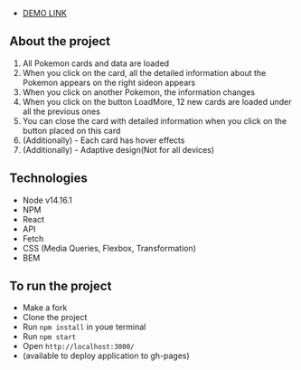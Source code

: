 - [DEMO LINK](https://anastasiiavorobets.github.io/pokedex/)

## About the project
1. All Pokemon cards and data are loaded
2. When you click on the card, all the detailed information about the Pokemon appears on the right sideon appears
3. When you click on another Pokemon, the information changes
4. When you click on the button LoadMore, 12 new cards are loaded under all the previous ones
5. You can close the card with detailed information when you click on the button placed on this card
6. (Additionally) - Each card has hover effects
7. (Additionally) - Adaptive design(Not for all devices)

## Technologies
- Node v14.16.1
- NPM
- React
- API
- Fetch
- CSS (Media Queries, Flexbox, Transformation)
- BEM

## To run the project
- Make a fork
- Clone the project
- Run `npm install` in youe terminal
- Run `npm start`
- Open `http://localhost:3000/`
- (available to deploy application to gh-pages)
